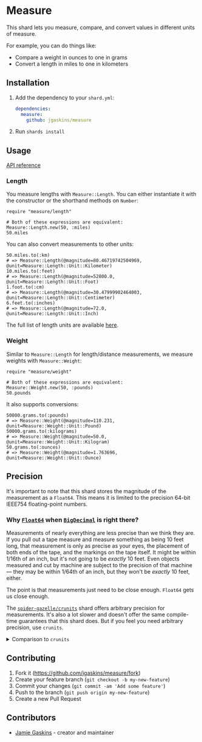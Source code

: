 # Measure

This shard lets you measure, compare, and convert values in different units of measure.

For example, you can do things like:
- Compare a weight in ounces to one in grams
- Convert a length in miles to one in kilometers

## Installation

1. Add the dependency to your `shard.yml`:

   ```yaml
   dependencies:
     measure:
       github: jgaskins/measure
   ```

2. Run `shards install`

## Usage

[API reference](https://jgaskins.dev/measure)

### Length

You measure lengths with `Measure::Length`. You can either instantiate it with the constructor or the shorthand methods on `Number`:

```crystal
require "measure/length"

# Both of these expressions are equivalent:
Measure::Length.new(50, :miles)
50.miles
```

You can also convert measurements to other units:

```crystal
50.miles.to(:km)
# => Measure::Length(@magnitude=80.46719742504969, @unit=Measure::Length::Unit::Kilometer)
10.miles.to(:feet)
# => Measure::Length(@magnitude=52800.0, @unit=Measure::Length::Unit::Foot)
1.foot.to(:cm)
# => Measure::Length(@magnitude=30.47999902464003, @unit=Measure::Length::Unit::Centimeter)
6.feet.to(:inches)
# => Measure::Length(@magnitude=72.0, @unit=Measure::Length::Unit::Inch)
```

The full list of length units are available [here](https://jgaskins.dev/measure/Measure/Length/Unit.html).

### Weight

Similar to `Measure::Length` for length/distance measurements, we measure weights with `Measure::Weight`:

```crystal
require "measure/weight"

# Both of these expressions are equivalent:
Measure::Weight.new(50, :pounds)
50.pounds
```

It also supports conversions:

```crystal
50000.grams.to(:pounds)
# => Measure::Weight(@magnitude=110.231, @unit=Measure::Weight::Unit::Pound)
50000.grams.to(:kilograms)
# => Measure::Weight(@magnitude=50.0, @unit=Measure::Weight::Unit::Kilogram)
50.grams.to(:ounces)
# => Measure::Weight(@magnitude=1.763696, @unit=Measure::Weight::Unit::Ounce)
```

## Precision

It's important to note that this shard stores the magnitude of the measurement as a `Float64`. This means it is limited to the precision 64-bit IEEE754 floating-point numbers.

### Why [`Float64`](https://crystal-lang.org/api/1.16.3/Float64.html) when [`BigDecimal`](https://crystal-lang.org/api/1.16.3/BigDecimal.html) is right there?

Measurements of nearly everything are less precise than we think they are. If you pull out a tape measure and measure something as being 10 feet long, that measurement is only as precise as your eyes, the placement of both ends of the tape, and the markings on the tape itself. It might be within 1/16th of an inch, but it's not going to be *exactly* 10 feet. Even objects measured and cut by machine are subject to the precision of that machine — they may be within 1/64th of an inch, but they won't be *exactly* 10 feet, either.

The point is that measurements just need to be close enough. `Float64` gets us close enough.

The [`spider-gazelle/crunits`](https://github.com/spider-gazelle/crunits) shard offers arbitrary precision for measurements. It's also a lot slower and doesn't offer the same compile-time guarantees that this shard does. But if you feel you need arbitrary precision, use `crunits`.

<details><summary>Comparison to <code>crunits</code></summary>

`crunits` is a Crystal port of the [Ruby `unitwise` gem](https://github.com/joshwlewis/unitwise).
The Ruby gem is _amazing_, to be clear, and the Crystal shard appears to support
similar levels of flexibility and extensibility.

The reason I chose not to use it and instead write `Measure` is that `Units`
handles measurements as `BigDecimal` for the magnitude and `String` for the unit
of measure. This has two primary drawbacks.

The first is that, if you use the wrong unit of measure (misspell it, for example), you can't find out until run time. So if you wrote `"hours"` instead of `"hour"`, you may not notice until that code is in production. This fits the Ruby perspective well enough, but `Measure` leans on the Crystal type system so you can detect these sorts of bugs much earlier. You can argue that you should see it work before deploying it, but let's be real, we've all screwed this up. We've YOLOed code to prod, written tests that didn't test what we thought we were testing and never saw them fail, etc. We're not perfect. If you haven't, let me know and I'll hire you.

The second is that using `BigDecimal` and `String` makes `crunits` very malleable (you don't have to patch the shard to add units, for example), but it's also significantly slower. `BigDecimal` allows arbitrary precision, but that precision has a performance cost. If you need this precision, use `crunits`. `String`s for units mean every instantiation, arithmetic operation, conversion, etc all involve string parsing. This adds a lot of overhead. On my machine, the benchmarks look like this:

```
Instantiation
crunits   4.84k (206.70µs) (± 1.50%)  908kB/op  245402.46× slower
measure   1.19G (  0.84ns) (± 1.33%)   0.0B/op            fastest

Arithmetic
crunits   1.44M (693.46ns) (± 0.58%)  1.93kB/op  359.61× slower
measure 518.57M (  1.93ns) (± 3.71%)    0.0B/op         fastest

Conversion
crunits  13.28k ( 75.30µs) (± 0.71%)  290kB/op  78776.24× slower
measure   1.05G (  0.96ns) (± 1.42%)   0.0B/op           fastest
```

For some of these, the monotonic clock is overcounting how long it takes to run the block for `Measure` because it doesn't have sufficient precision, so the real difference may be significantly larger. But even so, a factor of 360-245k is pretty huge. Relying on primitive 64-bit floats and enums makes `Measure` significantly faster.

Chances are, instantiating `Units::Measurement` instances won't be a bottleneck in your application, but it and the heap-memory usage (`Units::Measurement` allocates almost 1MB of heap per instance) are factors to consider.

</details>

## Contributing

1. Fork it (<https://github.com/jgaskins/measure/fork>)
2. Create your feature branch (`git checkout -b my-new-feature`)
3. Commit your changes (`git commit -am 'Add some feature'`)
4. Push to the branch (`git push origin my-new-feature`)
5. Create a new Pull Request

## Contributors

- [Jamie Gaskins](https://github.com/jgaskins) - creator and maintainer
